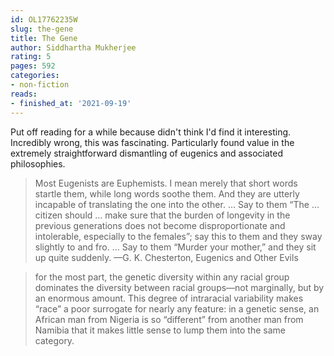 ```yaml
---
id: OL17762235W
slug: the-gene
title: The Gene
author: Siddhartha Mukherjee
rating: 5
pages: 592
categories:
- non-fiction
reads:
- finished_at: '2021-09-19'
---
```

Put off reading for a while because didn't think I'd find it interesting. Incredibly wrong, this was fascinating. Particularly found value in the extremely straightforward dismantling of eugenics and associated philosophies.

> Most Eugenists are Euphemists. I mean merely that short words startle them, while long words soothe them. And they are utterly incapable of translating the one into the other. … Say to them “The … citizen should … make sure that the burden of longevity in the previous generations does not become disproportionate and intolerable, especially to the females”; say this to them and they sway slightly to and fro. … Say to them “Murder your mother,” and they sit up quite suddenly. —G. K. Chesterton, Eugenics and Other Evils


> for the most part, the genetic diversity within any racial group dominates the diversity between racial groups—not marginally, but by an enormous amount. This degree of intraracial variability makes “race” a poor surrogate for nearly any feature: in a genetic sense, an African man from Nigeria is so “different” from another man from Namibia that it makes little sense to lump them into the same category.


